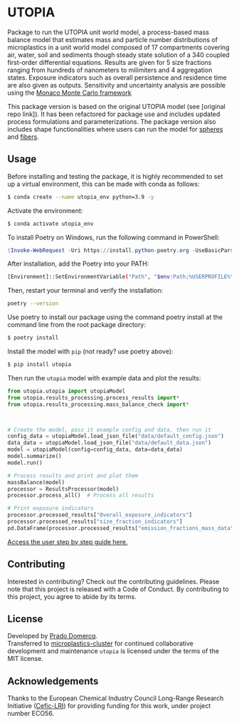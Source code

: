 # UTOPIA

Package to run the UTOPIA unit world model, a process-based mass balance model that estimates mass and particle number distributions of microplastics in a unit world model composed of 17 compartments covering air, water, soil and sediments though steady state solution of a 340 coupled first-order differential equations. Results are given for 5 size fractions ranging from hundreds of nanometers to milimiters and 4 aggregation states. Exposure indicators such as overall persistence and residence time are also given as outputs. Sensitivity and uncertainty analysis are possible using the [Monaco Monte Carlo framework](https://github.com/microplastics-cluster/utopia_package/blob/main/docs/montecarlo_tutorial.ipynb)

This package version is based on the original UTOPIA model (see [original repo link]). It has been refactored for package use and includes updated process formulations and parameterizations. The package version also includes shape functionalities where users can run the model for [spheres](https://github.com/microplastics-cluster/utopia_package/blob/main/docs/model_tutorial_sphere.ipynb) and [fibers](https://github.com/microplastics-cluster/utopia_package/blob/main/docs/model_tutorial_fiber.ipynb).

## Usage

Before installing and testing the package, it is highly recommended to set up a virtual environment, this can be made with conda as follows:

```bash
$ conda create --name utopia_env python=3.9 -y
```

Activate the environment:

```bash
$ conda activate utopia_env
```

To install Poetry on Windows, run the following command in PowerShell:

```powershell
(Invoke-WebRequest -Uri https://install.python-poetry.org -UseBasicParsing).Content | python -
```

After installation, add the Poetry into your PATH:

```bash
[Environment]::SetEnvironmentVariable("Path", "$env:Path;%USERPROFILE%\.poetry\bin", "User")
```

Then, restart your terminal and verify the installation:

```bash
poetry --version
```

Use poetry to install our package using the command poetry install at the command line from the root package directory:

```bash
$ poetry install
```

Install the model with `pip` (not ready? use poetry above):

```bash
$ pip install utopia
```

Then run the `utopia` model with example data and plot the results:

```python
from utopia.utopia import utopiaModel
from utopia.results_processing.process_results import*
from utopia.results_processing.mass_balance_check import*



# Create the model, pass it example config and data, then run it
config_data = utopiaModel.load_json_file("data/default_config.json")
data_data = utopiaModel.load_json_file("data/default_data.json")
model = utopiaModel(config=config_data, data=data_data)
model.summarize()
model.run()

# Process results and print and plot them
massBalance(model)
processor = ResultsProcessor(model)
processor.process_all()  # Process all results

# Print exposure indicators
processor.processed_results["Overall_exposure_indicators"]
processor.processed_results["size_fraction_indicators"]
pd.DataFrame(processor.processed_results["emission_fractions_mass_data"])
```

[Access the user step by step guide here.](https://github.com/microplastics-cluster/utopia_package/blob/main/docs/montecarlo_tutorial.ipynb) 

## Contributing

Interested in contributing? Check out the contributing guidelines. Please note that this project is released with a Code of Conduct. By contributing to this project, you agree to abide by its terms.

## License

Developed by [Prado Domercq](https://github.com/PradoDomercq).  
Transferred to [microplastics-cluster](https://github.com/microplastics-cluster) for continued collaborative development and maintenance
`utopia` is licensed under the terms of the MIT license.


## Acknowledgements

Thanks to the European Chemical Industry Council Long-Range Research Initiative ([Cefic-LRI](https://cefic-lri.org/)) for providing funding for this work, under project number ECO56.
